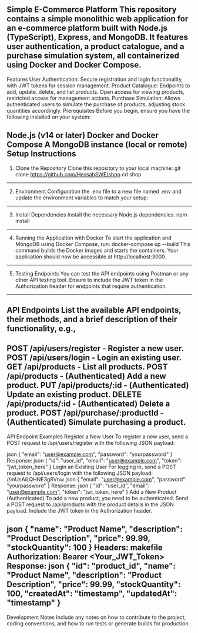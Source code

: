 Simple E-Commerce Platform
This repository contains a simple monolithic web application for an e-commerce platform built with Node.js (TypeScript), Express, and MongoDB. It features user authentication, a product catalogue, and a purchase simulation system, all containerized using Docker and Docker Compose.
--------------------
Features
User Authentication: Secure registration and login functionality, with JWT tokens for session management.
Product Catalogue: Endpoints to add, update, delete, and list products. Open access for viewing products, restricted access for management actions.
Purchase Simulation: Allows authenticated users to simulate the purchase of products, adjusting stock quantities accordingly.
Prerequisites
Before you begin, ensure you have the following installed on your system:

Node.js (v14 or later)
Docker and Docker Compose
A MongoDB instance (local or remote)
Setup Instructions
------------------------------------------------------------------------------------------------------------------------------------------------------
1. Clone the Repository
Clone this repository to your local machine:
git clone https://github.com/HessahSWE/shop
cd shop
------------------------------------------------------------------------------------------------------------------------------------------------------
2. Environment Configuration
the .env file to a new file named .env and update the environment variables to match your setup:

------------------------------------------------------------------------------------------------------------------------------------------------------
3. Install Dependencies
Install the necessary Node.js dependencies:
npm install
------------------------------------------------------------------------------------------------------------------------------------------------------
4. Running the Application with Docker
To start the application and MongoDB using Docker Compose, run:
docker-compose up --build
This command builds the Docker images and starts the containers. Your application should now be accessible at http://localhost:3000.
------------------------------------------------------------------------------------------------------------------------------------------------------
5. Testing Endpoints
You can test the API endpoints using Postman or any other API testing tool. Ensure to include the JWT token in the Authorization header for endpoints that require authentication.
---------------------------------------------------------------------------
API Endpoints
List the available API endpoints, their methods, and a brief description of their functionality, e.g.,
----------------------------------------------------------
POST /api/users/register - Register a new user.
POST /api/users/login - Login an existing user.
GET /api/products - List all products.
POST /api/products - (Authenticated) Add a new product.
PUT /api/products/:id - (Authenticated) Update an existing product.
DELETE /api/products/:id - (Authenticated) Delete a product.
POST /api/purchase/:productId - (Authenticated) Simulate purchasing a product.
--------------------------------------------------
API Endpoint Examples
Register a New User
To register a new user, send a POST request to /api/users/register with the following JSON payload:

json
{
  "email": "user@example.com",
  "password": "yourpassword"
}
Response:
json
{
  "id": "user_id",
  "email": "user@example.com",
  "token": "jwt_token_here"
}
Login an Existing User
For logging in, send a POST request to /api/users/login with the following JSON payload:
//mUsAiLQHNE3g8Vnw
json
{
  "email": "user@example.com",
  "password": "yourpassword"
}
Response:
json
{
  "id": "user_id",
  "email": "user@example.com",
  "token": "jwt_token_here"
}
Add a New Product (Authenticated)
To add a new product, you need to be authenticated. Send a POST request to /api/products with the product details in the JSON payload. Include the JWT token in the Authorization header.

json
{
  "name": "Product Name",
  "description": "Product Description",
  "price": 99.99,
  "stockQuantity": 100
}
Headers:
makefile
Authorization: Bearer <Your_JWT_Token>
Response:
json
{
  "id": "product_id",
  "name": "Product Name",
  "description": "Product Description",
  "price": 99.99,
  "stockQuantity": 100,
  "createdAt": "timestamp",
  "updatedAt": "timestamp"
}
------------------------------------------------------------------------------------------------------------------------------------------------------
Development Notes
Include any notes on how to contribute to the project, coding conventions, and how to run tests or generate builds for production.